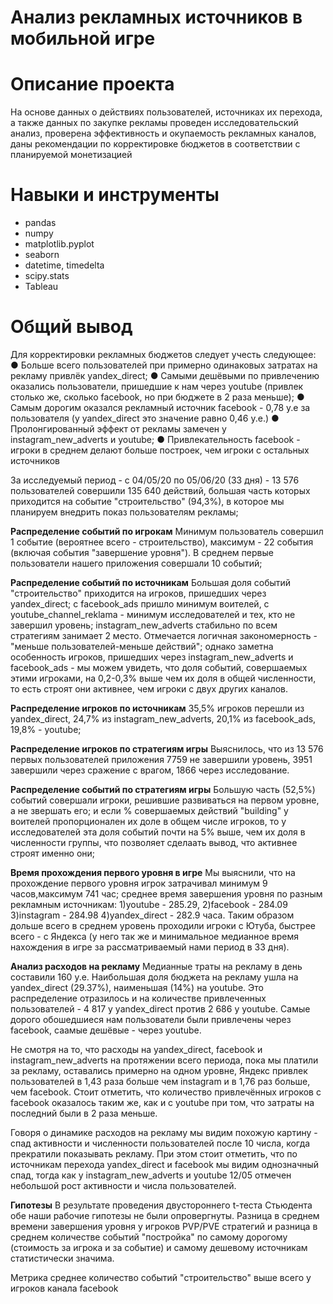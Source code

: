 # Анализ рекламных источников в мобильной игре
# Описание проекта
 На основе данных о действиях пользователей, источниках их перехода, а также данных по закупке рекламы проведен исследовательский анализ, проверена эффективность и окупаемость рекламных каналов, даны рекомендации по корректировке бюджетов в соответствии с планируемой монетизацией
# Навыки и инструменты
 * pandas
 * numpy
 * matplotlib.pyplot
 * seaborn
 * datetime, timedelta
 * scipy.stats
 * Tableau

# Общий вывод
Для корректировки рекламных бюджетов следует учесть следующее:
● Больше всего пользователей при примерно одинаковых затратах на рекламу привлёк yandex_direct;
● Самыми дешёвыми по привлечению оказались пользователи, пришедшие к нам через youtube (привлек столько же, сколько facebook, но при бюджете в 2 раза меньше);
● Самым дорогим оказался рекламный источник facebook - 0,78 у.е за пользователя (у yandex_direct это значение равно 0,46 у.е.)
● Пролонгированный эффект от рекламы замечен у instagram_new_adverts и youtube;
● Привлекательность facebook - игроки в среднем делают больше построек, чем игроки с остальных источников

За исследуемый период - с 04/05/20 по 05/06/20 (33 дня) - 13 576 пользователей совершили 135 640 действий, большая часть которых приходится на событие "строительство" (94,3%), в которое мы планируем внедрить показ пользователям рекламы;

**Распределение событий по игрокам**
Минимум пользователь совершил 1 событие (вероятнее всего - строительство), максимум - 22 события (включая события "завершение уровня"). В среднем первые пользователи нашего приложения совершали 10 событий;

**Распределение событий по источникам**
Большая доля событий "строительство" приходится на игроков, пришедших через yandex_direct; c facebook_ads пришло минимум воителей, с youtube_channel_reklama - минимум исследователей и тех, кто не завершил уровень; instagram_new_adverts стабильно по всем стратегиям занимает 2 место. Отмечается логичная закономерность - "меньше пользователей-меньше действий"; однако заметна особенность игроков, пришедших через instagram_new_adverts и facebook_ads - мы можем увидеть, что доля событий, совершаемых этими игроками, на 0,2-0,3% выше чем их доля в общей численности, то есть строят они активнее, чем игроки с двух других каналов.

**Распределение игроков по источникам**
35,5% игроков перешли из yandex_direct, 24,7% из instagram_new_adverts, 20,1% из facebook_ads, 19,8% - youtube;

**Распределение игроков по стратегиям игры**
Выяснилось, что из 13 576 первых пользователей приложения 7759 не завершили уровень, 3951 завершили через сражение с врагом, 1866 через исследование.

**Распределение событий по стратегиям игры**
Большую часть (52,5%) событий совершали игроки, решившие развиваться на первом уровне, а не звершать его; и если % совершаемых действий "building" у воителей пропорционален их доле в общем числе игроков, то у исследователей эта доля событий почти на 5% выше, чем их доля в численности группы, что позволяет сделаать вывод, что активнее строят именно они;

**Время прохождения первого уровня в игре**
Мы выяснили, что на прохождение первого уровня игрок затрачивал минимум 9 часов,максимум 741 час; среднее время завершения уровня по разным рекламным источникам: 1)youtube - 285.29, 2)facebook - 284.09 3)instagram - 284.98 4)yandex_direct - 282.9 часа. Таким образом дольше всего в среднем уровень проходили игроки с Ютуба, быстрее всего - с Яндекса (у него так же и минимальное медианное время нахождения в игре за рассматриваемый нами период в 33 дня).

**Анализ расходов на рекламу**
Медианные траты на рекламу в день составили 160 у.е.
Наибольшая доля бюджета на рекламу ушла на yandex_direct (29.37%), наименьшая (14%) на youtube. Это распределение отразилось и на количестве привлеченных пользователей - 4 817 у yandex_direct против 2 686 у youtube. Самые дорого обошедшиеся нам пользователи были привлечены через facebook, саамые дешёвые - через youtube.

Не смотря на то, что расходы на yandex_direct, facebook и instagram_new_adverts на протяжении всего периода, пока мы платили за рекламу, оставались примерно на одном уровне, Яндекс привлек пользователей в 1,43 раза больше чем instagram и в 1,76 раз больше, чем facebook. Стоит отметить, что количество привлечённых игроков с facebook оказалось таким же, как и с youtube при том, что затраты на последний были в 2 раза меньше.

Говоря о динамике расходов на рекламу мы видим похожую картину - спад активности и численности пользователей после 10 числа, когда прекратили показывать рекламу. При этом стоит отметить, что по источникам перехода yandex_direct и facebook мы видим однозначный спад, тогда как у instagram_new_adverts и youtube 12/05 отмечен небольшой рост активности и числа пользователей.

**Гипотезы**
В результате проведения двустороннего t-теста Стьюдента обе наши рабочие гипотезы не были опровергнуты. Разница в среднем времени завершения уровня у игроков PVP/PVE стратегий и разница в среднем количестве событий "постройка" по самому дорогому (стоимость за игрока и за событие) и самому дешевому источникам статистически значима.

Метрика среднее количество событий "строительство" выше всего у игроков канала facebook


